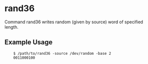 # rand36

Command rand36 writes random (given by source) word of specified length.

## Example Usage

```
	$ /path/to/rand36 -source /dev/random -base 2
	0011000100
```

